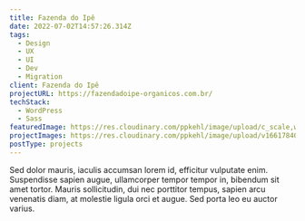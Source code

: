 ```yaml
---
title: Fazenda do Ipê
date: 2022-07-02T14:57:26.314Z
tags:
  - Design
  - UX
  - UI
  - Dev
  - Migration
client: Fazenda do Ipê
projectURL: https://fazendadoipe-organicos.com.br/
techStack:
  - WordPress
  - Sass
featuredImage: https://res.cloudinary.com/ppkehl/image/upload/c_scale,w_500/v1661784018/projects/ipe_fbrfcb.webp
projectImages: https://res.cloudinary.com/ppkehl/image/upload/v1661784018/projects/ipe_fbrfcb.png
postType: projects
---
```

Sed dolor mauris, iaculis accumsan lorem id, efficitur vulputate enim. Suspendisse sapien augue, ullamcorper tempor tempor in, bibendum sit amet tortor. Mauris sollicitudin, dui nec porttitor tempus, sapien arcu venenatis diam, at molestie ligula orci et augue. Sed porta leo eu auctor varius.